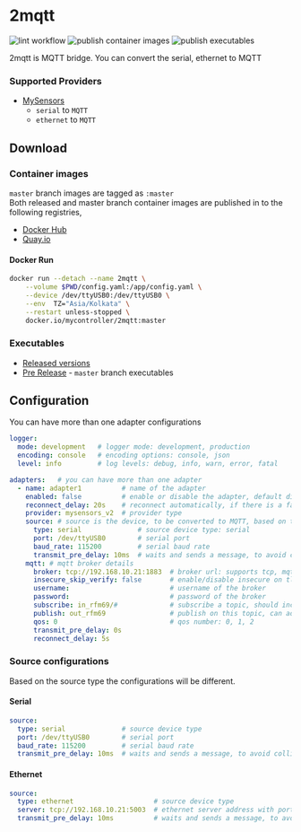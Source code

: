 # 2mqtt
![lint workflow](https://github.com/mycontroller-org/2mqtt/actions/workflows/lint.yaml/badge.svg)
![publish container images](https://github.com/mycontroller-org/2mqtt/actions/workflows/publish_container_images.yaml/badge.svg)
![publish executables](https://github.com/mycontroller-org/2mqtt/actions/workflows/publish_executables.yaml/badge.svg)

2mqtt is MQTT bridge. You can convert the serial, ethernet to MQTT

### Supported Providers
* [MySensors](https://www.mysensors.org/)
  * `serial` to `MQTT`
  * `ethernet` to `MQTT`

## Download
### Container images
`master` branch images are tagged as `:master`<br>
Both released and master branch container images are published in to the following registries,
  * [Docker Hub](https://hub.docker.com/r/mycontroller/2mqtt)
  * [Quay.io](https://quay.io/repository/mycontroller/2mqtt)
#### Docker Run
```bash
docker run --detach --name 2mqtt \
    --volume $PWD/config.yaml:/app/config.yaml \
    --device /dev/ttyUSB0:/dev/ttyUSB0 \
    --env  TZ="Asia/Kolkata" \
    --restart unless-stopped \
    docker.io/mycontroller/2mqtt:master
```

### Executables
* [Released versions](https://github.com/mycontroller-org/2mqtt/releases)
* [Pre Release](https://download.mycontroller.org/2mqtt/master/) - `master` branch executables


## Configuration
You can have more than one adapter configurations
```yaml
logger:
  mode: development   # logger mode: development, production
  encoding: console   # encoding options: console, json
  level: info         # log levels: debug, info, warn, error, fatal

adapters:   # you can have more than one adapter
  - name: adapter1          # name of the adapter
    enabled: false          # enable or disable the adapter, default disabled
    reconnect_delay: 20s    # reconnect automatically, if there is a failure on the connection
    provider: mysensors_v2  # provider type
    source: # source is the device, to be converted to MQTT, based on the type, configurations will be different
      type: serial              # source device type: serial
      port: /dev/ttyUSB0        # serial port
      baud_rate: 115200         # serial baud rate
      transmit_pre_delay: 10ms  # waits and sends a message, to avoid collision on the source network
    mqtt: # mqtt broker details
      broker: tcp://192.168.10.21:1883  # broker url: supports tcp, mqtt, tls, mqtts
      insecure_skip_verify: false       # enable/disable insecure on tls connection
      username:                         # username of the broker
      password:                         # password of the broker
      subscribe: in_rfm69/#             # subscribe a topic, should include `#` at the end, your controller to serial port(source)
      publish: out_rfm69                # publish on this topic, can add many topics with comma, serial to your controller
      qos: 0                            # qos number: 0, 1, 2
      transmit_pre_delay: 0s
      reconnect_delay: 5s
```
### Source configurations
Based on the source type the configurations will be different.
#### Serial
```yaml
source:
  type: serial              # source device type
  port: /dev/ttyUSB0        # serial port
  baud_rate: 115200         # serial baud rate
  transmit_pre_delay: 10ms  # waits and sends a message, to avoid collision on the source network
```
#### Ethernet
```yaml
source:
  type: ethernet                    # source device type
  server: tcp://192.168.10.21:5003  # ethernet server address with port
  transmit_pre_delay: 10ms          # waits and sends a message, to avoid collision on the source network
```